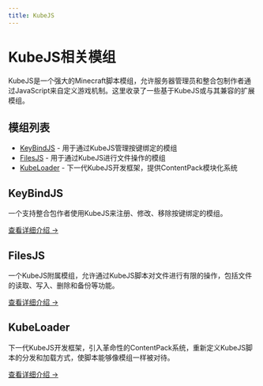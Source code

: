 ```yaml
---
title: KubeJS   
---
```


# KubeJS相关模组

KubeJS是一个强大的Minecraft脚本模组，允许服务器管理员和整合包制作者通过JavaScript来自定义游戏机制。这里收录了一些基于KubeJS或与其兼容的扩展模组。

## 模组列表

- [KeyBindJS](/modrec/kubejs/keybindjs) - 用于通过KubeJS管理按键绑定的模组
- [FilesJS](/modrec/kubejs/filesjs) - 用于通过KubeJS进行文件操作的模组
- [KubeLoader](/modrec/kubejs/kubeloader) - 下一代KubeJS开发框架，提供ContentPack模块化系统

## KeyBindJS

一个支持整合包作者使用KubeJS来注册、修改、移除按键绑定的模组。

[查看详细介绍 →](/modrec/kubejs/keybindjs)

## FilesJS

一个KubeJS附属模组，允许通过KubeJS脚本对文件进行有限的操作，包括文件的读取、写入、删除和备份等功能。

[查看详细介绍 →](/modrec/kubejs/filesjs)

## KubeLoader

下一代KubeJS开发框架，引入革命性的ContentPack系统，重新定义KubeJS脚本的分发和加载方式，使脚本能够像模组一样被对待。

[查看详细介绍 →](/modrec/kubejs/kubeloader)
